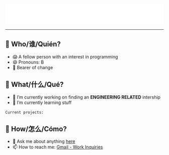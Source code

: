 <!--
**bulageidei/bulageidei** is a ✨ _special_ ✨ repository because its `README.md` (this file) appears on your GitHub profile.
-->

<div align="center">
    <img src="heading.svg" width="auto" height="auto" alt="greetings">
</div>

<hr>

<h2> 🥸 Who/谁/Quién? </h2>

- 😱 A fellow person with an interest in programming
- 😄 Pronouns: B
- 🙊 Bearer of change

<h2> 🙈 What/什么/Qué? </h2>

- 🔭 I’m currently working on finding an **ENGINEERING RELATED** intership
- 🌱 I’m currently learning stuff

```
Current projects:

```

<h2> 🙈 How/怎么/Cómo? </h2>

- 💬 Ask me about anything [here](https://google.com)
- 📫 How to reach me: [Gmail - Work Inquiries](mailto:bobbysun.150801@gmail.com)
